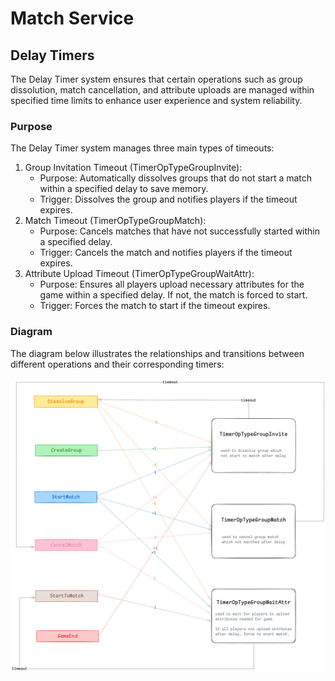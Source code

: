 # Match Service

## Delay Timers
The Delay Timer system ensures that certain operations such as group dissolution, match cancellation, and attribute uploads are managed within specified time limits to enhance user experience and system reliability.



### Purpose
The Delay Timer system manages three main types of timeouts:

1. Group Invitation Timeout (TimerOpTypeGroupInvite):
    - Purpose: Automatically dissolves groups that do not start a match within a specified delay to save memory.
    - Trigger: Dissolves the group and notifies players if the timeout expires.
2. Match Timeout (TimerOpTypeGroupMatch):
   - Purpose: Cancels matches that have not successfully started within a specified delay.
   - Trigger: Cancels the match and notifies players if the timeout expires.
3. Attribute Upload Timeout (TimerOpTypeGroupWaitAttr):
   - Purpose: Ensures all players upload necessary attributes for the game within a specified delay. If not, the match is forced to start.
   - Trigger: Forces the match to start if the timeout expires.

### Diagram
The diagram below illustrates the relationships and transitions between different operations and their corresponding timers:

![img.png](../../../assets/img/delay-timer.png)